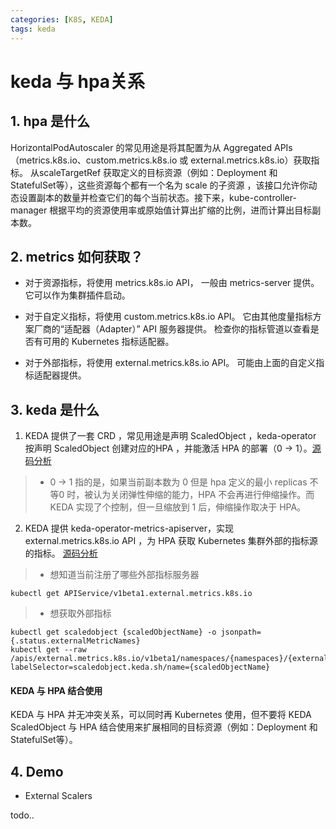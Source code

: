```yaml
---
categories: [K8S, KEDA]
tags: keda
---
```


# keda 与 hpa关系
## 1. hpa 是什么
HorizontalPodAutoscaler 的常见用途是将其配置为从 Aggregated APIs （metrics.k8s.io、custom.metrics.k8s.io 或 external.metrics.k8s.io）获取指标。 从scaleTargetRef 获取定义的目标资源（例如：Deployment 和 StatefulSet等），这些资源每个都有一个名为 scale 的子资源 ，该接口允许你动态设置副本的数量并检查它们的每个当前状态。接下来，kube-controller-manager 根据平均的资源使用率或原始值计算出扩缩的比例，进而计算出目标副本数。

## 2. metrics 如何获取？
- 对于资源指标，将使用 metrics.k8s.io API， 一般由 metrics-server 提供。 它可以作为集群插件启动。

- 对于自定义指标，将使用 custom.metrics.k8s.io API。 它由其他度量指标方案厂商的“适配器（Adapter）” API 服务器提供。 检查你的指标管道以查看是否有可用的 Kubernetes 指标适配器。

- 对于外部指标，将使用 external.metrics.k8s.io API。 可能由上面的自定义指标适配器提供。

## 3. keda 是什么
1. KEDA 提供了一套 CRD ，常见用途是声明 ScaledObject ，keda-operator 按声明 ScaledObject 创建对应的HPA ，并能激活 HPA 的部署（0 -> 1）。[源码分析](./2024-04-03-keda-operator源码分析.md)
> * 0 -> 1 指的是，如果当前副本数为 0 但是 hpa 定义的最小 replicas 不等0 时，被认为关闭弹性伸缩的能力，HPA 不会再进行伸缩操作。而 KEDA 实现了个控制，但一旦缩放到 1 后，伸缩操作取决于 HPA。

2. KEDA 提供 keda-operator-metrics-apiserver，实现 external.metrics.k8s.io API ，为 HPA 获取 Kubernetes 集群外部的指标源的指标。 [源码分析](./2024-04-03-keda-operator-metrics-apiserver源码分析.md)

> * 想知道当前注册了哪些外部指标服务器
~~~
kubectl get APIService/v1beta1.external.metrics.k8s.io
~~~

> * 想获取外部指标
~~~
kubectl get scaledobject {scaledObjectName} -o jsonpath={.status.externalMetricNames}
kubectl get --raw /apis/external.metrics.k8s.io/v1beta1/namespaces/{namespaces}/{externalMetricNames}?labelSelector=scaledobject.keda.sh/name={scaledObjectName}
~~~

#### KEDA 与 HPA 结合使用

KEDA 与 HPA 并无冲突关系，可以同时再 Kubernetes 使用，但不要将 KEDA ScaledObject 与 HPA 结合使用来扩展相同的目标资源（例如：Deployment 和 StatefulSet等）。

## 4. Demo
- External Scalers

todo..
